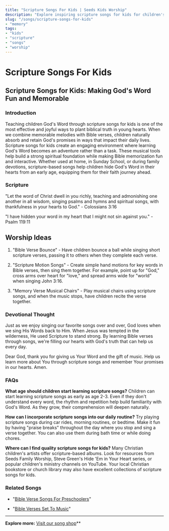 ```yaml
---
title: "Scripture Songs For Kids | Seeds Kids Worship"
description: "Explore inspiring scripture songs for kids for children's worship and faith development. Biblical music resources for families and ministry."
slug: "/songs/scripture-songs-for-kids"
- "memory"
tags:
- "kids"
- "scripture"
- "songs"
- "worship"
---
```


# Scripture Songs For Kids

## Scripture Songs for Kids: Making God's Word Fun and Memorable

### Introduction
Teaching children God's Word through scripture songs for kids is one of the most effective and joyful ways to plant biblical truth in young hearts. When we combine memorable melodies with Bible verses, children naturally absorb and retain God's promises in ways that impact their daily lives. Scripture songs for kids create an engaging environment where learning God's Word becomes an adventure rather than a task. These musical tools help build a strong spiritual foundation while making Bible memorization fun and interactive. Whether used at home, in Sunday School, or during family devotions, scripture-based songs help children hide God's Word in their hearts from an early age, equipping them for their faith journey ahead.

### Scripture
"Let the word of Christ dwell in you richly, teaching and admonishing one another in all wisdom, singing psalms and hymns and spiritual songs, with thankfulness in your hearts to God." - Colossians 3:16

"I have hidden your word in my heart that I might not sin against you." - Psalm 119:11

## Worship Ideas
1. "Bible Verse Bounce" - Have children bounce a ball while singing short scripture verses, passing it to others when they complete each verse.

2. "Scripture Motion Songs" - Create simple hand motions for key words in Bible verses, then sing them together. For example, point up for "God," cross arms over heart for "love," and spread arms wide for "world" when singing John 3:16.

3. "Memory Verse Musical Chairs" - Play musical chairs using scripture songs, and when the music stops, have children recite the verse together.

### Devotional Thought
Just as we enjoy singing our favorite songs over and over, God loves when we sing His Words back to Him. When Jesus was tempted in the wilderness, He used Scripture to stand strong. By learning Bible verses through songs, we're filling our hearts with God's truth that can help us every day.

Dear God, thank you for giving us Your Word and the gift of music. Help us learn more about You through scripture songs and remember Your promises in our hearts. Amen.

### FAQs
**What age should children start learning scripture songs?**
Children can start learning scripture songs as early as age 2-3. Even if they don't understand every word, the rhythm and repetition help build familiarity with God's Word. As they grow, their comprehension will deepen naturally.

**How can I incorporate scripture songs into our daily routine?**
Try playing scripture songs during car rides, morning routines, or bedtime. Make it fun by having "praise breaks" throughout the day where you stop and sing a verse together. You can also use them during bath time or while doing chores.

**Where can I find quality scripture songs for kids?**
Many Christian children's artists offer scripture-based albums. Look for resources from Seeds Family Worship, Steve Green's Hide 'Em in Your Heart series, or popular children's ministry channels on YouTube. Your local Christian bookstore or church library may also have excellent collections of scripture songs for kids.

### Related Songs

- "[Bible Verse Songs For Preschoolers](/songs/bible-verse-songs-for-preschoolers/)"

- "[Bible Verses Set To Music](/songs/bible-verses-set-to-music/)"

---

**Explore more:** [Visit our song shop](https://seedskidsworship.com/shop)**

<!-- Schema Markup -->
<script type="application/ld+json">
{
  "@context": "https://schema.org",
  "@type": "MusicRecording",
  "name": "Scripture Songs For Kids",
  "byArtist": {
    "@type": "MusicGroup",
    "name": "Seeds Kids Worship"
  },
  "isFamilyFriendly": true,
  "url": "https://seedskidsworship.com/songs/scripture-songs-for-kids/"
}
</script>